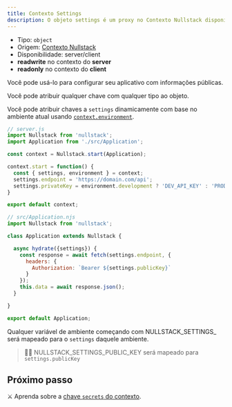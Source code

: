 ```yaml
---
title: Contexto Settings
description: O objeto settings é um proxy no Contexto Nullstack disponível em ambos client e server que você pode usar para configurar seu aplicativo com informações públicas
---
```


- Tipo: `object`
- Origem: [Contexto Nullstack](/pt-br/contexto#----contexto-nullstack)
- Disponibilidade: server/client
- **readwrite** no contexto do **server**
- **readonly** no contexto do **client**

Você pode usá-lo para configurar seu aplicativo com informações públicas.

Você pode atribuir qualquer chave com qualquer tipo ao objeto.

Você pode atribuir chaves a `settings` dinamicamente com base no ambiente atual usando [`context.environment`](/pt-br/contexto-environment).

```jsx
// server.js
import Nullstack from 'nullstack';
import Application from './src/Application';

const context = Nullstack.start(Application);

context.start = function() {
  const { settings, environment } = context;
  settings.endpoint = 'https://domain.com/api';
  settings.privateKey = environment.development ? 'DEV_API_KEY' : 'PROD_API_KEY';
}

export default context;
```

```jsx
// src/Application.njs
import Nullstack from 'nullstack';

class Application extends Nullstack {

  async hydrate({settings}) {
    const response = await fetch(settings.endpoint, {
      headers: {
        Authorization: `Bearer ${settings.publicKey}`
      }
    });
    this.data = await response.json();
  }

}

export default Application;
```

Qualquer variável de ambiente começando com NULLSTACK_SETTINGS_ será mapeado para o `settings` daquele ambiente.

> 🐱‍💻 NULLSTACK_SETTINGS_PUBLIC_KEY será mapeado para `settings.publicKey`

## Próximo passo

⚔ Aprenda sobre a [chave `secrets` do contexto](/pt-br/contexto-secrets).
